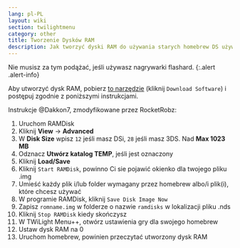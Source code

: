 ```yaml
---
lang: pl-PL
layout: wiki
section: twilightmenu
category: other
title: Tworzenie Dysków RAM
description: Jak tworzyć dyski RAM do używania starych homebrew DS używając TWiLight Menu++
---
```


Nie musisz za tym podążać, jeśli używasz nagrywarki flashard.
{:.alert .alert-info}

Aby utworzyć dysk RAM, pobierz [to narzędzie](http://memory.dataram.com/products-and-services/software/ramdisk#freeware) (kliknij `Download Software`) i postępuj zgodnie z poniższymi instrukcjami.

Instrukcje @Dakkon7, zmodyfikowane przez RocketRobz:

1. Uruchom RAMDisk
1. Kliknij **View** -> **Advanced**
1. W **Disk Size** wpisz `12` jeśli masz DSi, `28` jeśli masz 3DS. Nad **Max 1023 MB**
1. Odznacz **Utwórz katalog TEMP**, jeśli jest oznaczony
1. Kliknij **Load/Save**
1. Kliknij `Start RAMDisk`, powinno Ci sie pojawić okienko dla twojego pliku .img
1. Umieść każdy plik i/lub folder wymagany przez homebrew albo/i plik(i), które chcesz używać
1. W programie RAMDisk, kliknij `Save Disk Image Now`
1. Zapisz `romname.img` w folderze o nazwie `ramdisks` w lokalizacji pliku .nds
1. Kliknij `Stop RAMDisk` kiedy skończysz
1. W TWiLight Menu++, otwórz ustawienia gry dla swojego homebrew
1. Ustaw dysk RAM na 0
1. Uruchom homebrew, powinien przeczytać utworzony dysk RAM
